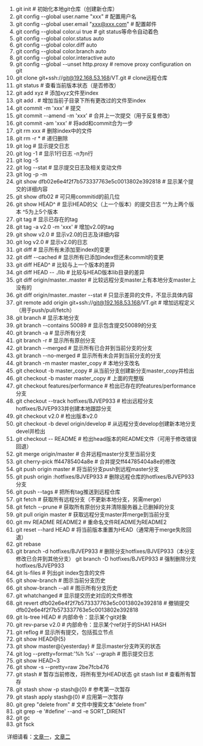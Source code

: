 1. git init                                                  # 初始化本地git仓库（创建新仓库）
2.   git config --global user.name "xxx"                       # 配置用户名
3.   git config --global user.email "xxx@xxx.com"              # 配置邮件
4.   git config --global color.ui true                         # git status等命令自动着色
5.   git config --global color.status auto
6.   git config --global color.diff auto
7.   git config --global color.branch auto
8.   git config --global color.interactive auto
9.   git config --global --unset http.proxy                    # remove  proxy configuration on git
10.   git clone git+ssh://git@192.168.53.168/VT.git             # clone远程仓库
11.   git status                                                # 查看当前版本状态（是否修改）
12.   git add xyz                                               # 添加xyz文件至index
13.   git add .                                                 # 增加当前子目录下所有更改过的文件至index
14.   git commit -m 'xxx'                                       # 提交
15.   git commit --amend -m 'xxx'                               # 合并上一次提交（用于反复修改）
16.   git commit -am 'xxx'                                      # 将add和commit合为一步
17.   git rm xxx                                                # 删除index中的文件
18.   git rm -r *                                               # 递归删除
19.   git log                                                   # 显示提交日志
20.   git log -1                                                # 显示1行日志 -n为n行
21.   git log -5
22.   git log --stat                                            # 显示提交日志及相关变动文件
23.   git log -p -m
24.   git show dfb02e6e4f2f7b573337763e5c0013802e392818         # 显示某个提交的详细内容
25.   git show dfb02                                            # 可只用commitid的前几位
26.   git show HEAD^                                            # 显示HEAD的父（上一个版本）的提交日志 ^^为上两个版本 ^5为上5个版本
27.   git tag                                                   # 显示已存在的tag
28.   git tag -a v2.0 -m 'xxx'                                  # 增加v2.0的tag
29.   git show v2.0                                             # 显示v2.0的日志及详细内容
30.   git log v2.0                                              # 显示v2.0的日志
31.   git diff                                                  # 显示所有未添加至index的变更
32.   git diff --cached                                         # 显示所有已添加index但还未commit的变更
33.   git diff HEAD^                                            # 比较与上一个版本的差异
34.   git diff HEAD -- ./lib                                    # 比较与HEAD版本lib目录的差异
35.   git diff origin/master..master                            # 比较远程分支master上有本地分支master上没有的
36.   git diff origin/master..master --stat                     # 只显示差异的文件，不显示具体内容
37.   git remote add origin git+ssh://git@192.168.53.168/VT.git # 增加远程定义（用于push/pull/fetch）
38.   git branch                                                # 显示本地分支
39.   git branch --contains 50089                               # 显示包含提交50089的分支
40.   git branch -a                                             # 显示所有分支
41.   git branch -r                                             # 显示所有原创分支
42.   git branch --merged                                       # 显示所有已合并到当前分支的分支
43.   git branch --no-merged                                    # 显示所有未合并到当前分支的分支
44.   git branch -m master master_copy                          # 本地分支改名
45.   git checkout -b master_copy                               # 从当前分支创建新分支master_copy并检出
46.   git checkout -b master master_copy                        # 上面的完整版
47.   git checkout features/performance                         # 检出已存在的features/performance分支
48.   git checkout --track hotfixes/BJVEP933                    # 检出远程分支hotfixes/BJVEP933并创建本地跟踪分支
49.   git checkout v2.0                                         # 检出版本v2.0
50.   git checkout -b devel origin/develop                      # 从远程分支develop创建新本地分支devel并检出
51.   git checkout -- README                                    # 检出head版本的README文件（可用于修改错误回退）
52.   git merge origin/master                                   # 合并远程master分支至当前分支
53.   git cherry-pick ff44785404a8e                             # 合并提交ff44785404a8e的修改
54.   git push origin master                                    # 将当前分支push到远程master分支
55.   git push origin :hotfixes/BJVEP933                        # 删除远程仓库的hotfixes/BJVEP933分支
56.   git push --tags                                           # 把所有tag推送到远程仓库
57.   git fetch                                                 # 获取所有远程分支（不更新本地分支，另需merge）
58.   git fetch --prune                                         # 获取所有原创分支并清除服务器上已删掉的分支
59.   git pull origin master                                    # 获取远程分支master并merge到当前分支
60.   git mv README README2                                     # 重命名文件README为README2
61.   git reset --hard HEAD                                     # 将当前版本重置为HEAD（通常用于merge失败回退）
62.   git rebase
63.   git branch -d hotfixes/BJVEP933                           # 删除分支hotfixes/BJVEP933（本分支修改已合并到其他分支）
      git branch -D hotfixes/BJVEP933                           # 强制删除分支hotfixes/BJVEP933
64.   git ls-files                                              # 列出git index包含的文件
65.   git show-branch                                           # 图示当前分支历史
66.   git show-branch --all                                     # 图示所有分支历史
67.   git whatchanged                                           # 显示提交历史对应的文件修改
68.   git revert dfb02e6e4f2f7b573337763e5c0013802e392818       # 撤销提交dfb02e6e4f2f7b573337763e5c0013802e392818
69.   git ls-tree HEAD                                         # 内部命令：显示某个git对象
70.   git rev-parse v2.0                                        # 内部命令：显示某个ref对于的SHA1 HASH
71.   git reflog                                                # 显示所有提交，包括孤立节点
72.   git show HEAD@{5}
73.   git show master@{yesterday}                               # 显示master分支昨天的状态
74.   git log --pretty=format:'%h %s' --graph                   # 图示提交日志
75.   git show HEAD~3
76.   git show -s --pretty=raw 2be7fcb476
77.   git stash                                                 # 暂存当前修改，将所有至为HEAD状态
      git stash list                                            # 查看所有暂存
78.   git stash show -p stash@{0}                               # 参考第一次暂存
79.   git stash apply stash@{0}                                 # 应用第一次暂存
80.   git grep "delete from"                                    # 文件中搜索文本“delete from”
81.   git grep -e '#define' --and -e SORT_DIRENT
82.   git gc
83.   git fsck

详细请看：[文章一](https://zhuanlan.zhihu.com/p/389814854)，[文章二](https://blog.csdn.net/qtiao/article/details/97783243)
